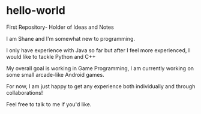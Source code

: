 # hello-world
First Repository- Holder of Ideas and Notes

I am Shane and I'm somewhat new to programming. 

I only have experience with Java so far but after I feel more experienced, I would like to tackle Python and C++

My overall goal is working in Game Programming, I am currently working on some small arcade-like Android games.

For now, I am just happy to get any experience both individually and through collaborations!

Feel free to talk to me if you'd like.
